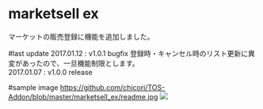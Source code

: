 # marketsell ex
マーケットの販売登録に機能を追加しました。

#last update
2017.01.12 : v1.0.1 bugfix 登録時・キャンセル時のリスト更新に異変があったので、一旦機能制限とします。  
2017.01.07 : v1.0.0 release


#sample image
https://github.com/chicori/TOS-Addon/blob/master/marketsell_ex/readme.jpg
![](https://github.com/chicori/TOS-Addon/raw/master/marketsell_ex/readme.jpg)
